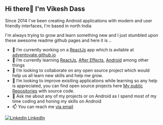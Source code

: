 ## Hi there👋  I'm Vikesh Dass

Since 2014 I've been creating Android applications with modern and user friendly interfaces, I'm based in north India


I'm always trying to grow and learn something new and I just stumbled upon these awesome readme github pages and here it is .. 

- 🔭 I’m currently working on a <a href="https://reactjs.org/">ReactJs</a> app which is avilable at <a href="https://adventovate.github.io/">adventovate.github.io</a>
- 🌱 I’m currently learning <a href="https://reactjs.org/">ReactJs</a>, <a href="https://www.adobe.com/in/products/aftereffects.html/">After Effects</a>, <a href="https://developer.android.com/">Android</a> among other things
- 👯 I’m looking to collaborate on any open source project which would help us all learn new skills and help me grow.
- 🤔 I’m looking to improve exisiting applications while learning so any help is appreciated, you can find open source projects here <a href="https://github.com/shadygoneinsane?tab=repositories">My public Repositories</a> with source code.
- 💬 Ask me about any of my projects or on Android as I spend most of my time coding and honing my skills on Android
- 📫 You can reach me <a href="mailto:vikeshdass@gmail.com">via email</a>

[![Linkedin](https://i.stack.imgur.com/gVE0j.png) LinkedIn](https://www.linkedin.com/in/vikeshdass/)
<!--
**shadygoneinsane/shadygoneinsane** is a ✨ _special_ ✨ repository because its `README.md` (this file) appears on your GitHub profile.

Here are some ideas to get you started:

- 🔭 I’m currently working on ...
- 🌱 I’m currently learning ...
- 👯 I’m looking to collaborate on ...
- 🤔 I’m looking for help with ...
- 💬 Ask me about ...
- 📫 How to reach me: ...
- 😄 Pronouns: ...
- ⚡ Fun fact: ...
-->
